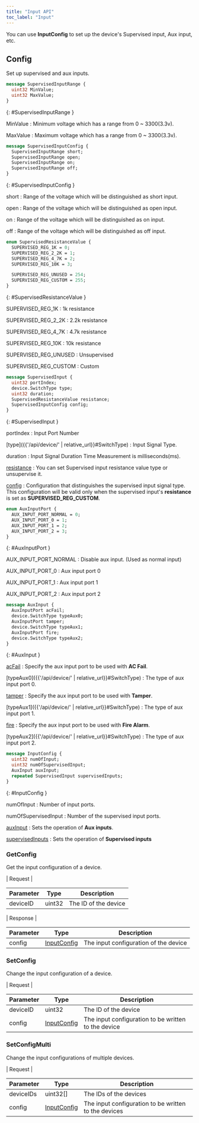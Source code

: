 ```yaml
---
title: "Input API"
toc_label: "Input"  
---
```


You can use __InputConfig__ to set up the device's Supervised input, Aux input, etc.

## Config

Set up supervised and aux inputs.

```protobuf
message SupervisedInputRange {
  uint32 MinValue;
  uint32 MaxValue;
}
```
{: #SupervisedInputRange }

MinValue
: Minimum voltage which has a range from 0 ~ 3300(3.3v). 

MaxValue
: Maximum voltage which has a range from 0 ~ 3300(3.3v). 

```protobuf
message SupervisedInputConfig {
  SupervisedInputRange short;
  SupervisedInputRange open;
  SupervisedInputRange on;
  SupervisedInputRange off;
}
```
{: #SupervisedInputConfig }

short
: Range of the voltage which will be distinguished as short input.

open
: Range of the voltage which will be distinguished as open input.

on
: Range of the voltage which will be distinguished as on input.

off
: Range of the voltage which will be distinguished as off input.

```protobuf
enum SupervisedResistanceValue {
  SUPERVISED_REG_1K = 0;
  SUPERVISED_REG_2_2K = 1;
  SUPERVISED_REG_4_7K = 2;
  SUPERVISED_REG_10K = 3;

  SUPERVISED_REG_UNUSED = 254;
  SUPERVISED_REG_CUSTOM = 255;
}
```
{: #SupervisedResistanceValue }

SUPERVISED_REG_1K
: 1k resistance

SUPERVISED_REG_2_2K
: 2.2k resistance

SUPERVISED_REG_4_7K
: 4.7k resistance

SUPERVISED_REG_10K
:	10k resistance

SUPERVISED_REG_UNUSED
: Unsupervised

SUPERVISED_REG_CUSTOM
: Custom

```protobuf
message SupervisedInput {
  uint32 portIndex;
  device.SwitchType type;
  uint32 duration;
  SupervisedResistanceValue resistance;
  SupervisedInputConfig config;
}
```
{: #SupervisedInput }

portIndex
: Input Port Number

[type]({{'/api/device/' | relative_url}}#SwitchType)
: Input Signal Type.

duration
: Input Signal Duration Time Measurement is milliseconds(ms).

[resistance](#SupervisedResistanceValue)
: You can set Supervised input resistance value type or unsupervise it.

[config](#SupervisedInputConfig)
: Configuration that distinguishes the supervised input signal type. This configuration will be valid only when the supervised input's __resistance__ is set as __SUPERVISED_REG_CUSTOM__.


```protobuf
enum AuxInputPort {
  AUX_INPUT_PORT_NORMAL = 0;
  AUX_INPUT_PORT_0 = 1;
  AUX_INPUT_PORT_1 = 2;
  AUX_INPUT_PORT_2 = 3;
}
```
{: #AuxInputPort }

AUX_INPUT_PORT_NORMAL
: Disable aux input. (Used as normal input)

AUX_INPUT_PORT_0
: Aux input port 0

AUX_INPUT_PORT_1
: Aux input port 1

AUX_INPUT_PORT_2
: Aux input port 2

```protobuf
message AuxInput {
  AuxInputPort acFail;
  device.SwitchType typeAux0;
  AuxInputPort tamper;
  device.SwitchType typeAux1;
  AuxInputPort fire;
  device.SwitchType typeAux2;
}
```
{: #AuxInput }

[acFail](#AuxInputPort)
: Specify the aux input port to be used with __AC Fail__.

[typeAux0]({{'/api/device/' | relative_url}}#SwitchType)
: The type of aux input port 0.

[tamper](#AuxInputPort)
: Specify the aux input port to be used with __Tamper__.

[typeAux1]({{'/api/device/' | relative_url}}#SwitchType)
: The type of aux input port 1.

[fire](#AuxInputPort)
: Specify the aux input port to be used with __Fire Alarm__.

[typeAux2]({{'/api/device/' | relative_url}}#SwitchType)
: The type of aux input port 2.

```protobuf
message InputConfig {
  uint32 numOfInput;
  uint32 numOfSupervisedInput;
  AuxInput auxInput;
  repeated SupervisedInput supervisedInputs;
}
```
{: #InputConfig }

numOfInput
: Number of input ports.

numOfSupervisedInput
: Number of the supervised input ports.

[auxInput](#AuxInput)
: Sets the operation of __Aux inputs__.

[supervisedInputs](#SupervisedInput)
: Sets the operation of __Supervised inputs__


### GetConfig

Get the input configuration of a device.

| Request |

| Parameter | Type | Description |
| --------- | ---- | ----------- |
| deviceID | uint32 | The ID of the device |

| Response |

| Parameter | Type | Description |
| --------- | ---- | ----------- |
| config | [InputConfig](#InputConfig) | The input configuration of the device |

### SetConfig

Change the input configuration of a device.

| Request |

| Parameter | Type | Description |
| --------- | ---- | ----------- |
| deviceID | uint32 | The ID of the device |
| config | [InputConfig](#InputConfig) | The input configuration to be written to the device |

### SetConfigMulti

Change the input configurations of multiple devices.

| Request |

| Parameter | Type | Description |
| --------- | ---- | ----------- |
| deviceIDs | uint32[] | The IDs of the devices |
| config | [InputConfig](#InputConfig) | The input configuration to be written to the devices |
